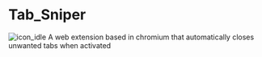 # Tab_Sniper
![icon_idle](https://github.com/user-attachments/assets/02b8a838-3885-4657-abce-f0b3ee072a9e)
A web extension based in chromium that automatically closes unwanted tabs when activated

